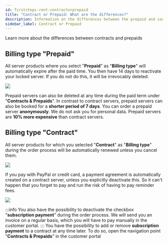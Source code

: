 ```yaml
---
id: firststeps-rent-contractorprepaid
title: "Contract or Prepaid: What are the differences?"
description: Information on the differences between the prepaid and contract options for servers from ZAP-Hosting - ZAP-Hosting.com documentation
sidebar_label: Contract or Prepaid
---
```

Learn more about the differences between contracts and prepaids

## Billing type "Prepaid"
All server products where you select "**Prepaid**" as "**Billing type**" will automatically expire after the paid time. You then have 14 days to reactivate your locked server. If you do not do this, it will be irrevocably deleted.

![](https://screensaver01.zap-hosting.com/index.php/s/KsEGsJTNQbS4W5N/preview)

Prepaid servers can also be deleted at any time during the paid term under "**Contracts & Prepaids**".
In contrast to contract servers, prepaid servers can also be booked for a **shorter period of 7 days**.
You can order a prepaid server **anonymously**. We do not ask you for personal data.
Prepaid servers are **10% more expensive** than contract servers.

## Billing type "Contract"

All server products for which you selected "**Contract**" as "**Billing type**" during the order process will be automatically renewed unless you cancel them.

![](https://screensaver01.zap-hosting.com/index.php/s/bFsHRJygPiCmQ2D/preview)

If you pay with PayPal or credit card, a payment agreement is automatically created on a contract server, unless you explicitly deactivate this. So it can't happen that you forget to pay and run the risk of having to pay reminder fees.

![](https://screensaver01.zap-hosting.com/index.php/s/bEBe85Ge26Tf8nj/preview)

:::info
You also have the possibility to deactivate the checkbox "**subscription payment**" during the order process. We will send you an invoice on a regular basis, which you will have to pay manually in the customer portal.
:::
You have the possibility to add or remove **subscription payment** to a contract at any time later. To do so, open the navigation point "**Contracts & Prepaids**" in the customer portal
